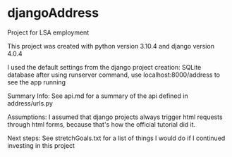 # djangoAddress
Project for LSA employment

This project was created with python version 3.10.4
and django version 4.0.4

I used the default settings from the django project creation:
SQLite database
after using runserver command, use localhost:8000/address to see the app running

Summary Info:
See api.md for a summary of the api defined in address/urls.py

Assumptions:
I assumed that django projects always trigger html requests through html forms,
because that's how the official tutorial did it.

Next steps:
See stretchGoals.txt for a list of things I would do if I continued investing in this project
